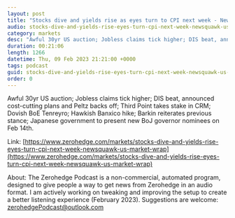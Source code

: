 ```yaml
---
layout: post
title: "Stocks dive and yields rise as eyes turn to CPI next week - Newsquawk US Market Wrap"
audio: stocks-dive-and-yields-rise-eyes-turn-cpi-next-week-newsquawk-us-market-wrap-0
category: markets
desc: "Awful 30yr US auction; Jobless claims tick higher; DIS beat, announced cost-cutting plans and Peltz backs off; Third Point takes stake in CRM; Dovish BoE Tenreyro; Hawkish Banxico hike; Barkin reiterates previous stance; Japanese government to present new BoJ governor nominees on Feb 14th."
duration: 00:21:06
length: 1266
datetime: Thu, 09 Feb 2023 21:21:00 +0000
tags: podcast
guid: stocks-dive-and-yields-rise-eyes-turn-cpi-next-week-newsquawk-us-market-wrap-0
order: 0
---
```

Awful 30yr US auction; Jobless claims tick higher; DIS beat, announced cost-cutting plans and Peltz backs off; Third Point takes stake in CRM; Dovish BoE Tenreyro; Hawkish Banxico hike; Barkin reiterates previous stance; Japanese government to present new BoJ governor nominees on Feb 14th.

Link: [https://www.zerohedge.com/markets/stocks-dive-and-yields-rise-eyes-turn-cpi-next-week-newsquawk-us-market-wrap](https://www.zerohedge.com/markets/stocks-dive-and-yields-rise-eyes-turn-cpi-next-week-newsquawk-us-market-wrap)

About: The Zerohedge Podcast is a non-commercial, automated program, designed to give people a way to get news from Zerohedge in an audio format.  I am actively working on tweaking and improving the setup to create a better listening experience (February 2023).  Suggestions are welcome: [zerohedgePodcast@outlook.com](mailto:zerohedgePodcast@outlook.com)
